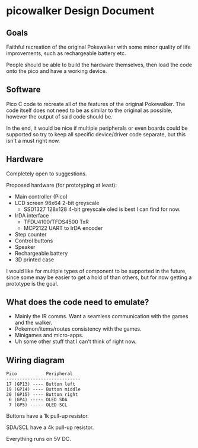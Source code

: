 # picowalker Design Document


## Goals

Faithful recreation of the original Pokewalker with some minor quality of life improvements, such as rechargeable battery etc.

People should be able to build the hardware themselves, then load the code onto the pico and have a working device.


## Software

Pico C code to recreate all of the features of the original Pokewalker.
The code itself does not need to be as similar to the original as possible, however the output of said code should be.

In the end, it would be nice if multiple peripherals or even boards could be supported so try to keep all specific device/driver code separate, but this isn't a must right now.



## Hardware

Completely open to suggestions.

Proposed hardware (for prototyping at least):

- Main controller (Pico)
- LCD screen 96x64 2-bit greyscale
    - SSD1327 128x128 4-bit greyscale oled is best I can find for now.
- IrDA interface
    - TFDU4100/TFDS4500 TxR
    - MCP2122 UART to IrDA encoder
- Step counter
- Control buttons
- Speaker
- Rechargeable battery
- 3D printed case

I would like for multiple types of component to be supported in the future, since some may be easier to get a hold of than others, but for now getting a prototype is the goal.



## What does the code need to emulate?

- Mainly the IR comms. Want a seamless communication with the games and the walker.
- Pokemon/items/routes consistency with the games.
- Minigames and micro-apps.
- Uh some other stuff that I can't think of right now.



## Wiring diagram

```
Pico           Peripheral
----------------------------
17 (GP13) ---- Button left
19 (GP14) ---- Button middle
20 (GP15) ---- Button right
 6 (GP4) ----- OLED SDA
 7 (GP5) ----- OLED SCL
```

Buttons have a 1k pull-up resistor.

SDA/SCL have a 4k pull-up resistor.

Everything runs on 5V DC.


